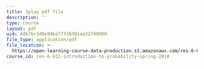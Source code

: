 ```yaml
---
title: 3play pdf file
description: ''
type: course
layout: pdf
uid: 4db7bc1d0e94ba77338301aa22f08900
file_type: application/pdf
file_location: >-
  https://open-learning-course-data-production.s3.amazonaws.com/res-6-012-introduction-to-probability-spring-2018/4db7bc1d0e94ba77338301aa22f08900_GH7dwoXSD0s.pdf
course_id: res-6-012-introduction-to-probability-spring-2018
---
```

